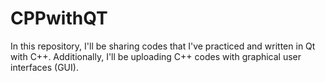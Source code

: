 # CPPwithQT
In this repository, I'll be sharing codes that I've practiced and written in Qt with C++. Additionally, I'll be uploading C++ codes with graphical user interfaces (GUI).
